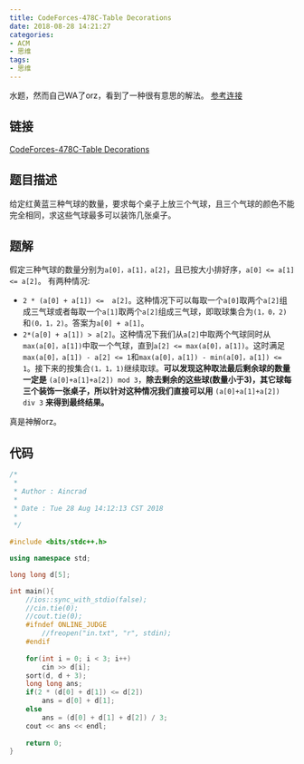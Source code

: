 ```yaml
---
title: CodeForces-478C-Table Decorations
date: 2018-08-28 14:21:27
categories:
- ACM
- 思维
tags:
- 思维
---
```

水题，然而自己WA了orz，看到了一种很有意思的解法。
[参考连接](http://codeforces.com/blog/entry/18619)
<!--more-->
## 链接
[CodeForces-478C-Table Decorations](http://codeforces.com/problemset/problem/478/C)
## 题目描述
给定红黄蓝三种气球的数量，要求每个桌子上放三个气球，且三个气球的颜色不能完全相同，求这些气球最多可以装饰几张桌子。
## 题解
假定三种气球的数量分别为``a[0]，a[1]，a[2]``，且已按大小排好序，``a[0] <= a[1] <= a[2]``。
有两种情况:
+ ``2 * (a[0] + a[1]) <=  a[2]``。这种情况下可以每取一个``a[0]``取两个``a[2]``组成三气球或者每取一个``a[1]``取两个``a[2]``组成三气球，即取球集合为``(1，0，2)``和``(0，1，2)``。答案为``a[0] + a[1]``。
+ ``2*(a[0] + a[1]) > a[2]``。这种情况下我们从``a[2]``中取两个气球同时从``max(a[0]，a[1])``中取一个气球，直到``a[2] <= max(a[0]，a[1])``。这时满足``max(a[0]，a[1]) - a[2] <= 1``和``max(a[0]，a[1]) - min(a[0]，a[1]) <= 1``。接下来的按集合``(1，1，1)``继续取球。**可以发现这种取法最后剩余球的数量一定是** ``(a[0]+a[1]+a[2]) mod 3``，**除去剩余的这些球(数量小于3)，其它球每三个装饰一张桌子，所以针对这种情况我们直接可以用** ``(a[0]+a[1]+a[2]) div 3`` **来得到最终结果。**

真是神解orz。
## 代码
```C++
/*
 *
 * Author : Aincrad
 *
 * Date : Tue 28 Aug 14:12:13 CST 2018
 *
 */
 
#include <bits/stdc++.h>

using namespace std;

long long d[5];

int main(){
    //ios::sync_with_stdio(false);
    //cin.tie(0);
    //cout.tie(0);
    #ifndef ONLINE_JUDGE
        //freopen("in.txt", "r", stdin);
    #endif
    
    for(int i = 0; i < 3; i++)
        cin >> d[i];
    sort(d, d + 3);
    long long ans;
    if(2 * (d[0] + d[1]) <= d[2])
        ans = d[0] + d[1];
    else 
        ans = (d[0] + d[1] + d[2]) / 3;
    cout << ans << endl;
    
    return 0;
}
```
